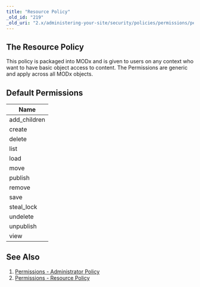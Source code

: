 ```yaml
---
title: "Resource Policy"
_old_id: "219"
_old_uri: "2.x/administering-your-site/security/policies/permissions/permissions-resource-policy"
---
```


## The Resource Policy

This policy is packaged into MODx and is given to users on any context who want to have basic object access to content. The Permissions are generic and apply across all MODx objects.

## Default Permissions

| Name |
|------|
| add\_children |
| create |
| delete |
| list |
| load |
| move |
| publish |
| remove |
| save |
| steal\_lock |
| undelete |
| unpublish |
| view |

## See Also

1. [Permissions - Administrator Policy](building-sites/client-proofing/security/policies/permissions/administrator-policy)
2. [Permissions - Resource Policy](building-sites/client-proofing/security/policies/permissions/resource-policy)

